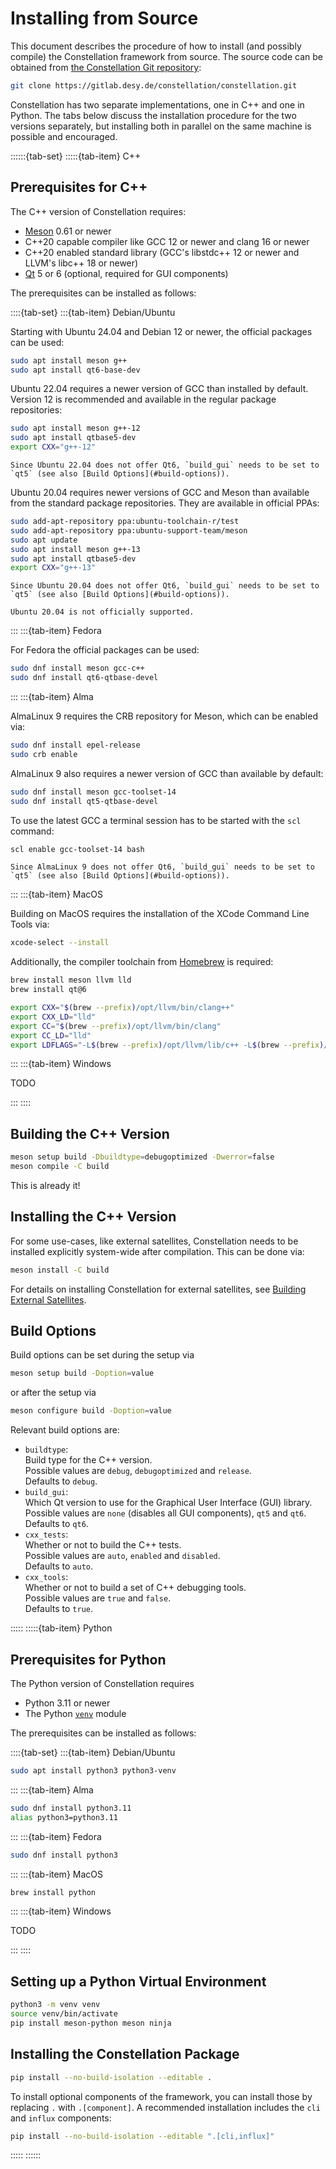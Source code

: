 # Installing from Source

This document describes the procedure of how to install (and possibly compile) the Constellation framework from source.
The source code can be obtained from [the Constellation Git repository](https://gitlab.desy.de/constellation/constellation):

```sh
git clone https://gitlab.desy.de/constellation/constellation.git
```

Constellation has two separate implementations, one in C++ and one in Python. The tabs below discuss the installation
procedure for the two versions separately, but installing both in parallel on the same machine is possible and encouraged.

::::::{tab-set}
:::::{tab-item} C++

## Prerequisites for C++

The C++ version of Constellation requires:

- [Meson](https://mesonbuild.com/) 0.61 or newer
- C++20 capable compiler like GCC 12 or newer and clang 16 or newer
- C++20 enabled standard library (GCC's libstdc++ 12 or newer and LLVM's libc++ 18 or newer)
- [Qt](https://www.qt.io/) 5 or 6 (optional, required for GUI components)

The prerequisites can be installed as follows:

::::{tab-set}
:::{tab-item} Debian/Ubuntu

Starting with Ubuntu 24.04 and Debian 12 or newer, the official packages can be used:

```sh
sudo apt install meson g++
sudo apt install qt6-base-dev
```

Ubuntu 22.04 requires a newer version of GCC than installed by default. Version 12 is recommended and available in the
regular package repositories:

```sh
sudo apt install meson g++-12
sudo apt install qtbase5-dev
export CXX="g++-12"
```

```{note}
Since Ubuntu 22.04 does not offer Qt6, `build_gui` needs to be set to `qt5` (see also [Build Options](#build-options)).
```

Ubuntu 20.04 requires newer versions of GCC and Meson than available from the standard package repositories. They are available in official PPAs:

```sh
sudo add-apt-repository ppa:ubuntu-toolchain-r/test
sudo add-apt-repository ppa:ubuntu-support-team/meson
sudo apt update
sudo apt install meson g++-13
sudo apt install qtbase5-dev
export CXX="g++-13"
```

```{note}
Since Ubuntu 20.04 does not offer Qt6, `build_gui` needs to be set to `qt5` (see also [Build Options](#build-options)).
```

```{warning}
Ubuntu 20.04 is not officially supported.
```

:::
:::{tab-item} Fedora

For Fedora the official packages can be used:

```sh
sudo dnf install meson gcc-c++
sudo dnf install qt6-qtbase-devel
```

:::
:::{tab-item} Alma

AlmaLinux 9 requires the CRB repository for Meson, which can be enabled via:

```sh
sudo dnf install epel-release
sudo crb enable
```

AlmaLinux 9 also requires a newer version of GCC than available by default:

```sh
sudo dnf install meson gcc-toolset-14
sudo dnf install qt5-qtbase-devel
```

To use the latest GCC a terminal session has to be started with the `scl` command:

```sh
scl enable gcc-toolset-14 bash
```

```{note}
Since AlmaLinux 9 does not offer Qt6, `build_gui` needs to be set to `qt5` (see also [Build Options](#build-options)).
```

:::
:::{tab-item} MacOS

Building on MacOS requires the installation of the XCode Command Line Tools via:

```sh
xcode-select --install
```

Additionally, the compiler toolchain from [Homebrew](https://brew.sh/) is required:

```sh
brew install meson llvm lld
brew install qt@6
```

``` sh
export CXX="$(brew --prefix)/opt/llvm/bin/clang++"
export CXX_LD="lld"
export CC="$(brew --prefix)/opt/llvm/bin/clang"
export CC_LD="lld"
export LDFLAGS="-L$(brew --prefix)/opt/llvm/lib/c++ -L$(brew --prefix)/opt/llvm/lib/unwind -lunwind"
```

:::
:::{tab-item} Windows

TODO

:::
::::

## Building the C++ Version

```sh
meson setup build -Dbuildtype=debugoptimized -Dwerror=false
meson compile -C build
```

This is already it!

## Installing the C++ Version

For some use-cases, like external satellites, Constellation needs to be installed explicitly system-wide after compilation.
This can be done via:

```sh
meson install -C build
```

For details on installing Constellation for external satellites, see
[Building External Satellites](../../application_development/howtos/external_satellite.md).

## Build Options

Build options can be set during the setup via

```sh
meson setup build -Doption=value
```

or after the setup via

```sh
meson configure build -Doption=value
```

Relevant build options are:

- `buildtype`: \
  Build type for the C++ version. \
  Possible values are `debug`, `debugoptimized` and `release`. \
  Defaults to `debug`.
- `build_gui`: \
  Which Qt version to use for the Graphical User Interface (GUI) library. \
  Possible values are `none` (disables all GUI components), `qt5` and `qt6`. \
  Defaults to `qt6`.
- `cxx_tests`: \
  Whether or not to build the C++ tests. \
  Possible values are `auto`, `enabled` and `disabled`. \
  Defaults to `auto`.
- `cxx_tools`: \
  Whether or not to build a set of C++ debugging tools. \
  Possible values are `true` and `false`. \
  Defaults to `true`.

:::::
:::::{tab-item} Python

## Prerequisites for Python

The Python version of Constellation requires

- Python 3.11 or newer
- The Python [`venv`](https://docs.python.org/3/library/venv.html) module

The prerequisites can be installed as follows:

::::{tab-set}
:::{tab-item} Debian/Ubuntu

```sh
sudo apt install python3 python3-venv
```

:::
:::{tab-item} Alma

```sh
sudo dnf install python3.11
alias python3=python3.11
```

:::
:::{tab-item} Fedora

```sh
sudo dnf install python3
```

:::
:::{tab-item} MacOS

```sh
brew install python
```

:::
:::{tab-item} Windows

TODO

:::
::::

## Setting up a Python Virtual Environment

```sh
python3 -m venv venv
source venv/bin/activate
pip install meson-python meson ninja
```

## Installing the Constellation Package

```sh
pip install --no-build-isolation --editable .
```

To install optional components of the framework, you can install those by replacing `.` with `.[component]`.
A recommended installation includes the `cli` and `influx` components:

```sh
pip install --no-build-isolation --editable ".[cli,influx]"
```

:::::
::::::
